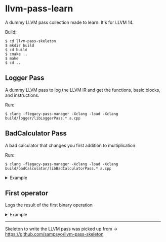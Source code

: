 # llvm-pass-learn

A dummy LLVM pass collection made to learn.
It's for LLVM 14.

Build:

    $ cd llvm-pass-skeleton
    $ mkdir build
    $ cd build
    $ cmake ..
    $ make
    $ cd ..

## Logger Pass

A dummy LLVM pass to log the LLVM IR and get the functions, basic blocks, and instructions.

Run:

    $ clang -flegacy-pass-manager -Xclang -load -Xclang build/logger/libLoggerPass.* a.cpp

## BadCalculator Pass

A bad calculator that changes you first addition to multiplication

Run:

    $ clang -flegacy-pass-manager -Xclang -load -Xclang build/badCalculator/libBadCalculatorPass.* a.cpp

<details>
  <summary>Example</summary>
  
  ```
❯ clang a.cpp
❯ ./a.out
❯ echo $?
6
❯ ./a.out a b c
❯ echo $?
9
❯ clang -flegacy-pass-manager -Xclang -load-Xclang build/badCalculatorlibBadCalculatorPass.* a.cpp
HOHOHO Bad calculator
❯ ./a.out
❯ echo $?
5
❯ ./a.out a b c
❯ echo $?
20
  ```
</details>

## First operator

Logs the result of the first binary operation

<details>
  <summary>Example</summary>
  
  ```
❯ cc -c rtlib.c
❯ clang -flegacy-pass-manager -Xclang -load -Xclang build/firstOperator/libFirstOperatorPass.so -c a.cpp
❯ cc rtlib.o a.o -o exe
❯ ./exe
computed: 6
  ```
</details>

---

Skeleton to write the LLVM pass was picked up from -> https://github.com/sampsyo/llvm-pass-skeleton
